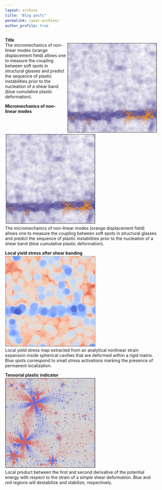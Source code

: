 ```yaml
---
layout: archive
title: "Blog posts"
permalink: /year-archive/
author_profile: true
---
```



**Title**
<br/>
<img style="float: right;" src="/images/micromeca_non_linear_modes-min.png" width="300" height="300">
The micromechanics of non-linear modes (orange displacement field) allows one to measure the coupling between soft spots in structural glasses and predict the sequence of plastic instabilities prior to the nucleation of a shear band (blue cumulative plastic deformation).



**Micromechanics of non-linear modes**
<br/>
<img src="/images/micromeca_non_linear_modes-min.png" width="300" height="300">
<br/>
The micromechanics of non-linear modes (orange displacement field) allows one to measure the coupling between soft spots in structural glasses and predict the sequence of plastic instabilities prior to the nucleation of a shear band (blue cumulative plastic deformation).
<br/>

**Local yield stress after shear banding**
<br/>
<img src="/images/strain_expansion-min.png" width="300" height="300">
<br/>
Local yield stress map extracted from an analytical nonlinear strain expansion inside spherical cavities that are deformed within a rigid matrix. Blue spots correspond to small stress activations marking the presence of permanent localization.
<br/>

**Tensorial plastic indicator**
<br/>
<img src="/images/pairwise_product-min.png" width="300" height="300">
<br/>
Local product between the first and second derivative of the potential energy with respect to the strain of a simple shear deformation. Blue and red regions will destabilize and stabilize, respectively.</figcaption>
<br/>
